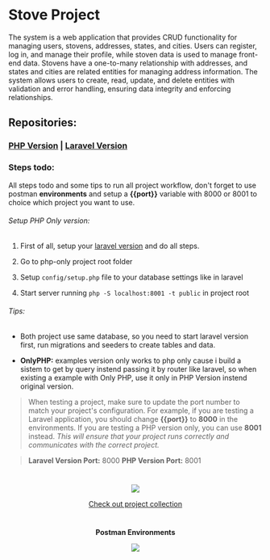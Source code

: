 # Stove Project

The system is a web application that provides CRUD functionality for managing users, stovens, addresses, states, and cities. Users can register, log in, and manage their profile, while stoven data is used to manage front-end data. Stovens have a one-to-many relationship with addresses, and states and cities are related entities for managing address information. The system allows users to create, read, update, and delete entities with validation and error handling, ensuring data integrity and enforcing relationships.

## Repositories: 

### [PHP Version](https://github.com/wladiveras/php-version) | [Laravel Version](https://github.com/wladiveras/laravel-version)

### **Steps todo:**

All steps todo and some tips to run all project workflow, don't forget to use postman **environments** and setup a **{{port}}** variable with 8000 or 8001 to choice which project you want to use.



###### Setup PHP Only version:

1.  First of all, setup your [laravel version](https://github.com/wladiveras/laravel-version) and do all steps.

2.  Go to php-only project root folder
    
3.  Setup `config/setup.php` file to your database settings like in laravel
    
4.  Start server running `php -S localhost:8001 -t public` in project root
    

###### Tips:

-   Both project use same database, so you need to start laravel version first, run migrations and seeders to create tables and data.
    
-   **OnlyPHP:** examples version only works to php only cause i build a sistem to get by query instend passing it by router like laravel, so when existing a example with Only PHP, use it only in PHP Version instend original version.
    

> When testing a project, make sure to update the port number to match your project's configuration. For example, if you are testing a Laravel application, you should change **{{port}}** to **8000** in the environments. If you are testing a PHP version only, you can use **8001** instead. _This will ensure that your project runs correctly and communicates with the correct project._

> **Laravel Version Port:** 8000 
> **PHP Version Port:** 8001

#

<p align="center">
<img with="100" src="https://imgs.search.brave.com/C1slrIwN6UmQAxuz63nThULuiRDW3H_gT5t3FpDfcew/rs:fit:860:0:0/g:ce/aHR0cHM6Ly91cGxv/YWQud2lraW1lZGlh/Lm9yZy93aWtpcGVk/aWEvY29tbW9ucy9j/L2MyL1Bvc3RtYW5f/KHNvZnR3YXJlKS5w/bmc"/>
</p>
<p align="center">
<a  href="https://www.postman.com/wladiveras/workspace/portal/collection/10368732-f2ff3dc8-7246-496f-b132-1ecfb508cffe?action=share&creator=10368732&active-environment=10368732-8517dacc-80ac-45ae-b0fa-c7ecb4c1f772">Check out project collection</a>
</p>

#

<p align="center">
<b>Postman Environments</b>
</p>
<p align="center">
<img src="https://content.pstmn.io/b0d410f1-610d-45c8-af1d-076dfd4be910/aW1hZ2UucG5n" />
</p>